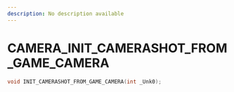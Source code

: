 ```yaml
---
description: No description available 
---
```


# CAMERA\_INIT_CAMERASHOT_FROM_GAME_CAMERA

```cpp
void INIT_CAMERASHOT_FROM_GAME_CAMERA(int _Unk0);
```